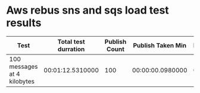﻿# Aws rebus sns and sqs load test results

Test                                   | Total test durration | Publish Count | Publish Taken Min | Publish Taken Max | Publish Taken Avg | Receive Count | Receive Taken Min | Receive Taken Max | Receive Taken Avg
---------------------------------------|----|----|---|---|---|---|---|----|----
100 messages at 4 kilobytes            | 00:01:12.5310000 | 100 | 00:00:00.0980000 | 00:00:00.9150000 | 00:00:00.2730000 | 100 | 00:00:23.1440000 | 00:00:00.1410000 | 00:00:01.7520000 | 
